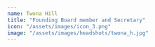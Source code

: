 ```yaml
---
name: Twona Hill
title: "Founding Board member and Secretary"
icon: "/assets/images/icon_3.png"
image: "/assets/images/headshots/twona_h.jpg"
---
```

